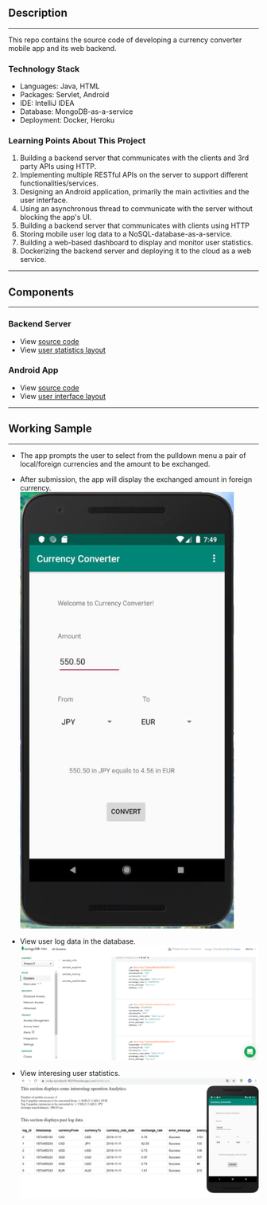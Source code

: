 ## Description
---
This repo contains the source code of developing a currency converter mobile app and its web backend.

### Technology Stack
* Languages: Java, HTML
* Packages: Servlet, Android
* IDE: IntelliJ IDEA
* Database: MongoDB-as-a-service
* Deployment: Docker, Heroku

### Learning Points About This Project
1. Building a backend server that communicates with the clients and 3rd party APIs using HTTP.
2. Implementing multiple RESTful APIs on the server to support different functionalities/services.
3. Designing an Android application, primarily the main activities and the user interface.
4. Using an asynchronous thread to communicate with the server without blocking the app's UI.
5. Building a backend server that communicates with clients using HTTP
6. Storing mobile user log data to a NoSQL-database-as-a-service.
7. Building a web-based dashboard to display and monitor user statistics.
8. Dockerizing the backend server and deploying it to the cloud as a web service.
---
## Components
---
### Backend Server
* View [source code](BackendServer/src)
* View [user statistics layout](BackendServer/web/dashboard.jsp)

### Android App
* View [source code](AndroidApp/app/src/main/java/edu/cmu/minhsuah)
* View [user interface layout](AndroidApp/app/src/main/res/layout/content_main.xml)
---
## Working Sample
---
* The app prompts the user to select from the pulldown menu a pair of local/foreign currencies and the amount to be exchanged.
* After submission, the app will display the exchanged amount in foreign currency.
![app2](images/app2.png)

* View user log data in the database.
![database](images/database.png)
* View interesing user statistics.
![dashboard](images/dashboard.png)
 
